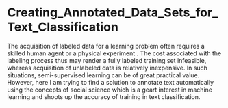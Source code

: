 # Creating_Annotated_Data_Sets_for_Text_Classification
The acquisition of labeled data for a learning problem often requires a skilled human agent or a physical experiment .
The cost associated with the labeling process thus may render a fully labeled training set infeasible, whereas acquisition
of unlabeled data is relatively inexpensive. In such situations, semi-supervised learning can be of great practical value. However, here I
am trying to find a solution to annotate text automatically using the concepts of social science which is a geart interest in machine
learning and shoots up the accuracy of training in text classification. 
